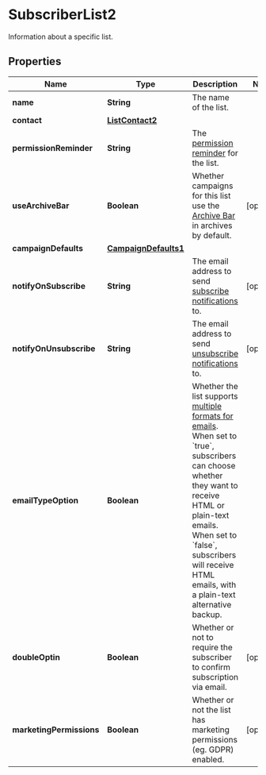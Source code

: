 

# SubscriberList2

Information about a specific list.

## Properties

| Name | Type | Description | Notes |
|------------ | ------------- | ------------- | -------------|
|**name** | **String** | The name of the list. |  |
|**contact** | [**ListContact2**](ListContact2.md) |  |  |
|**permissionReminder** | **String** | The [permission reminder](https://mailchimp.com/help/edit-the-permission-reminder/) for the list. |  |
|**useArchiveBar** | **Boolean** | Whether campaigns for this list use the [Archive Bar](https://mailchimp.com/help/about-email-campaign-archives-and-pages/) in archives by default. |  [optional] |
|**campaignDefaults** | [**CampaignDefaults1**](CampaignDefaults1.md) |  |  |
|**notifyOnSubscribe** | **String** | The email address to send [subscribe notifications](https://mailchimp.com/help/change-subscribe-and-unsubscribe-notifications/) to. |  [optional] |
|**notifyOnUnsubscribe** | **String** | The email address to send [unsubscribe notifications](https://mailchimp.com/help/change-subscribe-and-unsubscribe-notifications/) to. |  [optional] |
|**emailTypeOption** | **Boolean** | Whether the list supports [multiple formats for emails](https://mailchimp.com/help/change-audience-name-defaults/). When set to &#x60;true&#x60;, subscribers can choose whether they want to receive HTML or plain-text emails. When set to &#x60;false&#x60;, subscribers will receive HTML emails, with a plain-text alternative backup. |  |
|**doubleOptin** | **Boolean** | Whether or not to require the subscriber to confirm subscription via email. |  [optional] |
|**marketingPermissions** | **Boolean** | Whether or not the list has marketing permissions (eg. GDPR) enabled. |  [optional] |



